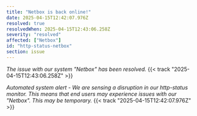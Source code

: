 ```yaml
---
title: "Netbox is back online!"
date: 2025-04-15T12:42:07.976Z
resolved: true
resolvedWhen: 2025-04-15T12:43:06.258Z
severity: "resolved"
affected: ["Netbox"]
id: "http-status-netbox"
section: issue
---
```


*The issue with our system "Netbox" has been resolved.* {{< track "2025-04-15T12:43:06.258Z" >}}

**Automated system alert* - We are sensing a disruption in our http-status monitor. This means that end users may experience issues with our "Netbox". This may be temporary.* {{< track "2025-04-15T12:42:07.976Z" >}}
